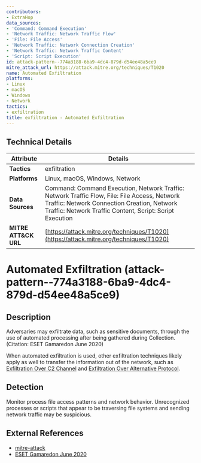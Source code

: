 ```yaml
---
contributors:
- ExtraHop
data_sources:
- 'Command: Command Execution'
- 'Network Traffic: Network Traffic Flow'
- 'File: File Access'
- 'Network Traffic: Network Connection Creation'
- 'Network Traffic: Network Traffic Content'
- 'Script: Script Execution'
id: attack-pattern--774a3188-6ba9-4dc4-879d-d54ee48a5ce9
mitre_attack_url: https://attack.mitre.org/techniques/T1020
name: Automated Exfiltration
platforms:
- Linux
- macOS
- Windows
- Network
tactics:
- exfiltration
title: exfiltration - Automated Exfiltration
---
```


## Technical Details

| Attribute | Details |
|-----------|----------|
| **Tactics** | exfiltration |
| **Platforms** | Linux, macOS, Windows, Network |
| **Data Sources** | Command: Command Execution, Network Traffic: Network Traffic Flow, File: File Access, Network Traffic: Network Connection Creation, Network Traffic: Network Traffic Content, Script: Script Execution |
| **MITRE ATT&CK URL** | [https://attack.mitre.org/techniques/T1020](https://attack.mitre.org/techniques/T1020) |

# Automated Exfiltration (attack-pattern--774a3188-6ba9-4dc4-879d-d54ee48a5ce9)

## Description
Adversaries may exfiltrate data, such as sensitive documents, through the use of automated processing after being gathered during Collection.(Citation: ESET Gamaredon June 2020) 

When automated exfiltration is used, other exfiltration techniques likely apply as well to transfer the information out of the network, such as [Exfiltration Over C2 Channel](https://attack.mitre.org/techniques/T1041) and [Exfiltration Over Alternative Protocol](https://attack.mitre.org/techniques/T1048).

## Detection
Monitor process file access patterns and network behavior. Unrecognized processes or scripts that appear to be traversing file systems and sending network traffic may be suspicious.

## External References
- [mitre-attack](https://attack.mitre.org/techniques/T1020)
- [ESET Gamaredon June 2020](https://www.welivesecurity.com/2020/06/11/gamaredon-group-grows-its-game/)

